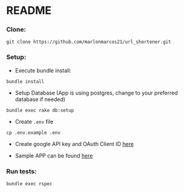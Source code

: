 # README

### Clone:

```
git clone https://github.com/marlonmarcos21/url_shortener.git
```

### Setup:

* Execute bundle install:

```
bundle install
```

* Setup Database (App is using postgres, change to your preferred database if needed)

```
bundle exec rake db:setup
```

* Create `.env` file

```
cp .env.example .env
```

* Create google API key and OAuth Client ID [here](https://console.developers.google.com/apis/credentials)

* Sample APP can be found [here](https://url-shortener.gravity.ph)

### Run tests:

```
bundle exec rspec
```
